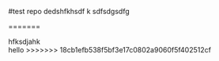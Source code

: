 #test repo
dedshfkhsdf k 
sdfsdgsdfg



=======
<div> hfksdjahk </div>
hello
>>>>>>> 18cb1efb538f5bf3e17c0802a9060f5f402512cf
